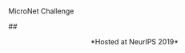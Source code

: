 # <p align="center"> 
  MicroNet Challenge
</p>
## <p align="center"> <span style="font-weight:normal">*Hosted at NeurIPS 2019*</span></p>
